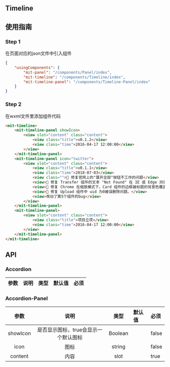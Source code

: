 ## Timeline

## 使用指南

### Step 1

在页面对应的json文件中引入组件

```json
{
	"usingComponents": {
		"mit-panel": "/components/Panel/index",
		"mit-timeline": "/components/Timeline/index",
		"mit-timeline-panel": "/components/Timeline-Panel/index"
	}
}
```
### Step 2

在wxml文件里添加组件代码

```html
<mit-timeline>
	<mit-timeline-panel showIcon>
		<view slot="content" class="content">
			<view class="title">v0.1.2</view>
			<view class="time">2016-04-17 12:00:00</view>
		</view>
	</mit-timeline-panel>
	<mit-timeline-panel icon="twitter">
		<view slot="content" class="content">
			<view class="title">v0.1.1</view>
			<view class="time">2018-07-03</view>
			<view class="">🐞 修复官网上的"展开全部"按钮不工作的问题</view>
			<view>🐞 修复 Transfer 组件的文本 "Not Found" 在 IE 或 Edge 浏览器上显示异常</view>
			<view>🐞 修复 Chrome 在缩放模式下，Card 组件的边框被标题的背景色覆盖。</view>
			<view>🐞 修复 Upload 组件中 uid 为0被误删除问题。</view>
			<view>改动了第5个组件的bug</view>
		</view>
	</mit-timeline-panel>
	<mit-timeline-panel>
		<view slot="content" class="content">
			<view class="title">项目立项</view>
			<view class="time">2016-04-17 12:00:00</view>
		</view>
	</mit-timeline-panel>
</mit-timeline>
```

## API

### Accordion

|参数	    	  |说明  			   |类型            |默认值     |必须  |
|:-----------: |:---------------:| :-------------:| :-------- | :--------|

### Accordion-Panel

|参数	    	  |说明  			   |类型            |默认值     |必须  |
|:-----------: |:---------------:| :-------------:| :-------- | :--------|
| showIcon | 是否显示图标，true会显示一个默认图标 | Boolean | | false |
| icon | 图标 | string | | false |
| content | 内容 | slot | | true |
